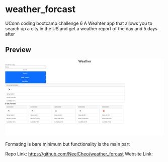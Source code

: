 # weather_forcast
UConn coding bootcamp challenge 6
A Weahter app that allows you to search up a city in the US and get a weather report of the day and 5 days after 

## Preview
![preview of the planner](./assets/demo.png)

Formating is bare minimum but functionality is the main part


Repo Link: https://github.com/NeelCheo/weather_forcast
Website Link: 